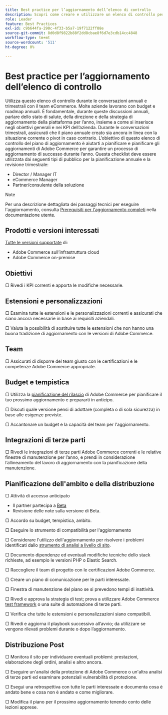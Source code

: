 ```yaml
---
title: Best practice per l’aggiornamento dell’elenco di controllo
description: Scopri come creare e utilizzare un elenco di controllo per l’aggiornamento per pianificare la tua strategia di aggiornamento di Adobe Commerce.
role: Leader
feature: Best Practices
exl-id: c9b644fa-290c-4f33-b5a7-19f7122ff08e
source-git-commit: 8d0d8f9822b88f2dd8cbae8f6d7e3cdb14cc4848
workflow-type: tm+mt
source-wordcount: '511'
ht-degree: 0%

---
```


# Best practice per l’aggiornamento dell’elenco di controllo

Utilizza questo elenco di controllo durante le conversazioni annuali e trimestrali con il team eCommerce. Molte aziende lavorano con budget e roadmap annuali. È fondamentale, durante queste discussioni annuali, parlare dello stato di salute, della direzione e della strategia di aggiornamento della piattaforma per l’anno, insieme a come si inserisce negli obiettivi generali e nei KPI dell’azienda. Durante le conversazioni trimestrali, assicurati che il piano annuale creato sia ancora in linea con la situazione corrente o pivot in caso contrario. L’obiettivo di questo elenco di controllo del piano di aggiornamento è aiutarti a pianificare e pianificare gli aggiornamenti di Adobe Commerce per garantire un processo di aggiornamento di successo durante l’anno. Questa checklist deve essere utilizzata dai seguenti tipi di pubblico per la pianificazione annuale e la revisione trimestrale:

- Director / Manager IT
- eCommerce Manager
- Partner/consulente della soluzione

>[!NOTE]
>
>Per una descrizione dettagliata dei passaggi tecnici per eseguire l&#39;aggiornamento, consulta [Prerequisiti per l&#39;aggiornamento completi](../../../upgrade/prepare/prerequisites.md) nella documentazione utente.

## Prodotti e versioni interessati

[Tutte le versioni supportate](../../../release/versions.md) di:

- Adobe Commerce sull’infrastruttura cloud
- Adobe Commerce on-premise

## Obiettivi

▢ Rivedi i KPI correnti e apporta le modifiche necessarie.

## Estensioni e personalizzazioni

▢ Esamina tutte le estensioni e le personalizzazioni correnti e assicurati che siano ancora necessarie in base ai requisiti aziendali.

▢ Valuta la possibilità di sostituire tutte le estensioni che non hanno una buona tradizione di aggiornamento con le versioni di Adobe Commerce.

## Team

▢ Assicurati di disporre del team giusto con le certificazioni e le competenze Adobe Commerce appropriate.

## Budget e tempistica

▢ Utilizza la [pianificazione del rilascio](../../../release/schedule.md) di Adobe Commerce per pianificare il tuo prossimo aggiornamento e prepararti in anticipo.

▢ Discuti quale versione pensi di adottare (completa o di sola sicurezza) in base alle esigenze previste.

▢ Accantonare un budget e la capacità del team per l&#39;aggiornamento.

## Integrazioni di terze parti

▢ Rivedi le integrazioni di terze parti Adobe Commerce correnti e le relative finestre di manutenzione per l’anno, e prendi in considerazione l’allineamento del lavoro di aggiornamento con la pianificazione della manutenzione.

## Pianificazione dell&#39;ambito e della distribuzione

▢ Attività di accesso anticipato

- Il partner partecipa a [Beta](../../../release/beta.md)
- Revisione delle note sulla versione di Beta.

▢ Accordo su budget, tempistica, ambito.

▢ Eseguire lo strumento di compatibilità per l&#39;aggiornamento [](../../../upgrade/upgrade-compatibility-tool/overview.md)

▢ Considerare l&#39;utilizzo dell&#39;aggiornamento per risolvere i problemi identificati dallo [strumento di analisi a livello di sito](../../../tools/site-wide-analysis-tool/intro.md).

▢ Documento dipendenze ed eventuali modifiche tecniche dello stack richieste, ad esempio le versioni PHP o Elastic Search.

▢ Raccogliere il team di progetto con le certificazioni Adobe Commerce.

▢ Creare un piano di comunicazione per le parti interessate.

▢ Finestra di manutenzione del piano se si prevedono tempi di inattività.

▢ Rivedi e approva la strategia di test; prova a utilizzare Adobe Commerce [test framework](https://developer.adobe.com/commerce/testing/) o una suite di automazione di terze parti.

▢ Verifica che tutte le estensioni e personalizzazioni siano compatibili.

▢ Rivedi e aggiorna il playbook successivo all’avvio; da utilizzare se vengono rilevati problemi durante o dopo l’aggiornamento.

## Distribuzione Post

▢ Monitora il sito per individuare eventuali problemi: prestazioni, elaborazione degli ordini, analisi e altro ancora.

▢ Eseguire un&#39;analisi della protezione di Adobe Commerce [](https://account.magento.com/scanner/dashboard/) o un&#39;altra analisi di terze parti ed esaminare potenziali vulnerabilità di protezione.

▢ Esegui una retrospettiva con tutte le parti interessate e documenta cosa è andato bene e cosa non è andato e come migliorare.

▢ Modifica il piano per il prossimo aggiornamento tenendo conto delle lezioni apprese.
